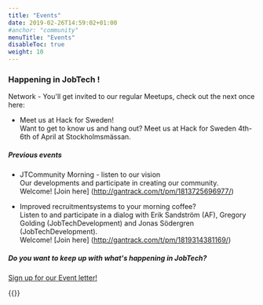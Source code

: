 ```yaml
---
title: "Events"
date: 2019-02-26T14:59:02+01:00
#anchor: "community"
menuTitle: "Events"
disableToc: true
weight: 10
---
```


### Happening in JobTech ! ###

Network - You'll get invited to our regular Meetups, check out the next once here:  

* Meet us at Hack for Sweden!  
Want to get to know us and hang out? Meet us at Hack for Sweden 4th-6th of April at Stockholmsmässan.



 
##### Previous events 

* JTCommunity Morning - listen to our vision  
Our developments and participate in creating our community.  
Welcome! [Join here] (http://gantrack.com/t/pm/1813725696977/)

* Improved recruitmentsystems to your morning coffee?  
Listen to and participate in a dialog with Erik Sandström (AF), Gregory Golding (JobTechDevelopment) and Jonas Södergren (JobTechDevelopment).  
Welcome! [Join here] (http://gantrack.com/t/pm/1819314381169/)


  



##### Do you want to keep up with what's happening in JobTech?
[Sign up for our Event letter!](https://gansub.com/s/oeGL7cn4Km/)

{{<twitter >}}

